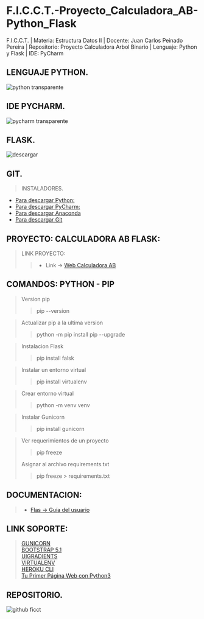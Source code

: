 # F.I.C.C.T.-Proyecto_Calculadora_AB-Python_Flask
F.I.C.C.T. | Materia: Estructura Datos II | Docente: Juan Carlos Peinado Pereira | Repositorio: Proyecto Calculadora Arbol Binario | Lenguaje: Python y Flask | IDE: PyCharm

## LENGUAJE PYTHON.
![python transparente](https://user-images.githubusercontent.com/36086876/118345544-3bef4d00-b503-11eb-9072-8f429dbca6b3.png)

## IDE PYCHARM.
![pycharm transparente](https://user-images.githubusercontent.com/36086876/118345659-0b5be300-b504-11eb-9a94-a79820e5dea5.png)

## FLASK.
![descargar](https://user-images.githubusercontent.com/36086876/147249480-c5a495ad-452c-46e9-b09f-2fe1229c6f16.png)

## GIT.


> INSTALADORES.
* [Para descargar Python:](https://www.python.org/) <br>
* [Para descargar PyCharm:](https://www.jetbrains.com/es-es/pycharm/) <br>
* [Para descargar Anaconda](https://www.anaconda.com/products/individual) 
* [Para descargar Git](https://git-scm.com/)

## PROYECTO: CALCULADORA AB FLASK:
> LINK PROYECTO:
>> + Link -> [Web Calculadora AB](https://jhasmany-jhunnior.github.io/F.I.C.C.T.-Proyecto_Calculadora_AB-Python_Flask)

## COMANDOS: PYTHON - PIP 
> Version pip
> > pip --version

> Actualizar pip a la ultima version
> > python -m pip install pip --upgrade

> Instalacion Flask
> > pip install falsk

> Instalar un entorno virtual
> > pip install virtualenv

> Crear entorno virtual
> > python -m venv venv

> Instalar Gunicorn
> > pip install gunicorn

> Ver requerimientos de un proyecto
> > pip freeze
>
> Asignar al archivo requirements.txt
> > pip freeze > requirements.txt

## DOCUMENTACION:
> * [Flas -> Guía del usuario](https://flask.palletsprojects.com/en/2.0.x/)

## LINK SOPORTE:
>[GUNICORN](https://gunicorn.org/) <br>
>[BOOTSTRAP 5.1](https://getbootstrap.com/docs/5.1/getting-started/introduction/) <br>
>[UIGRADIENTS](https://uigradients.com/#Combi) <br>
>[VIRTUALENV](https://virtualenv.pypa.io/en/latest/) <br>
>[HEROKU CLI](https://devcenter.heroku.com/articles/heroku-cli#download-and-install) <br>
>[Tu Primer Página Web con Python3](https://www.youtube.com/watch?v=fxavwHPJ36o) <br>
> 
## REPOSITORIO. 
![github ficct](https://user-images.githubusercontent.com/36086876/119494544-69bc6900-bd2f-11eb-8c42-810b19ede512.png) 